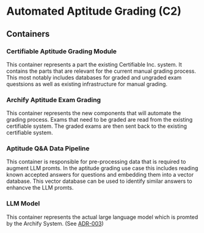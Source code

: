 # Automated Aptitude Grading (C2)

## Containers

### Certifiable Aptitude Grading Module

This container represents a part the existing Certifiable Inc. system. 
It contains the parts that are relevant for the current manual grading process. 
This most notably includes databases for graded and ungraded exam questsions 
as well as existing infrastructure for manual grading. 

### Archify Aptitude Exam Grading

This container represents the new components that will automate the grading process. 
Exams that need to be graded are read from the existing certifiable system. 
The graded exams are then sent back to the existing certifiable system. 

### Aptitude Q&A Data Pipeline

This container is responsible for pre-processing data that is required to augment LLM promts. 
In the aptitude grading use case this includes reading known accepted answers for questions and embedding them into a vector database. 
This vector database can be used to identify similar answers to enhancve the LLM promts. 

### LLM Model

This container represents the actual large language model which is promted by the Archify System. (See [ADR-003](/assets/adr/ADR-003-model.md))
